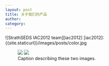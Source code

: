 ```yaml
---
layout: post
title: 关于我们的产品
author: 
category: 
---
```

![StrathSEDS IAC2012 team][iac2012]
[iac2012]: {{site.staticurl}}/images/posts/color.jpg

<figure>
    <img src="{{site.staticurl}}/images/posts/color.jpg">
    <img src="{{site.staticurl}}/images/posts/color.jpg">
    <figcaption>Caption describing these two images.</figcaption>
</figure>